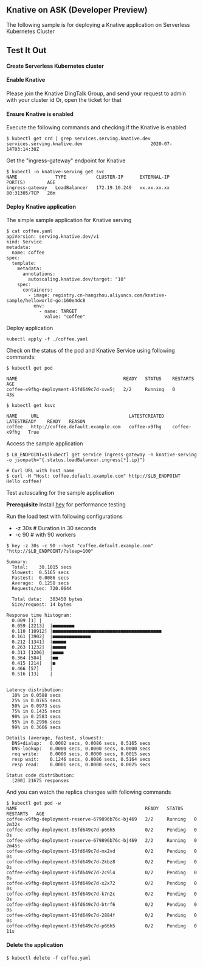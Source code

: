 ## Knative on ASK (Developer Preview)

The following sample is for deploying a Knative application on Serverless Kubernetes Cluster

## Test It Out

#### Create Serverless Kubernetes cluster

#### Enable Knative

Please join the Knative DingTalk Group, and send your request to admin with your cluster id
Or, open the ticket for that

#### Ensure Knative is enabled

Execute the following commands and checking if the Knative is enabled

```
$ kubectl get crd | grep services.serving.knative.dev
services.serving.knative.dev                         2020-07-14T03:14:30Z
```

Get the "ingress-gateway" endpoint for Knative

```
$ kubectl -n knative-serving get svc
NAME              TYPE           CLUSTER-IP      EXTERNAL-IP     PORT(S)        AGE
ingress-gateway   LoadBalancer   172.19.10.249   xx.xx.xx.xx     80:31305/TCP   26m
```

#### Deploy Knative application


The simple sample application for Knative serving

```
$ cat coffee.yaml
apiVersion: serving.knative.dev/v1
kind: Service
metadata:
  name: coffee
spec:
  template:
    metadata:
      annotations:
        autoscaling.knative.dev/target: "10"
    spec:
      containers:
        - image: registry.cn-hangzhou.aliyuncs.com/knative-sample/helloworld-go:160e4dc8
          env:
            - name: TARGET
              value: "coffee"
```


Deploy application 


```
kubectl apply -f ./coffee.yaml
```

Check on the status of the pod and Knative Service using following commands:

```
$ kubectl get pod

NAME                                       READY   STATUS    RESTARTS   AGE
coffee-x9fhg-deployment-85fd649c7d-xvw5j   2/2     Running   0          43s

$ kubectl get ksvc

NAME     URL                                 LATESTCREATED   LATESTREADY    READY   REASON
coffee   http://coffee.default.example.com   coffee-x9fhg    coffee-x9fhg   True
```

Access the sample application

```
$ LB_ENDPOINT=$(kubectl get service ingress-gateway -n knative-serving -o jsonpath="{.status.loadBalancer.ingress[*].ip}")

# Curl URL with host name
$ curl -H "Host: coffee.default.example.com" http://$LB_ENDPOINT
Hello coffee!
```

Test autoscaling for the sample application

**Prerequisite** Install [hey](https://github.com/rakyll/hey) for performance testing


Run the load test with following configurations

* -z 30s # Duration in 30 seconds
* -c 90 # with 90 workers


```
$ hey -z 30s -c 90 --host "coffee.default.example.com" "http://$LB_ENDPOINT/?sleep=100"

Summary:
  Total:	30.1015 secs
  Slowest:	0.5165 secs
  Fastest:	0.0086 secs
  Average:	0.1250 secs
  Requests/sec:	720.0644

  Total data:	303450 bytes
  Size/request:	14 bytes

Response time histogram:
  0.009 [1]	|
  0.059 [2213]	|■■■■■■■■
  0.110 [10912]	|■■■■■■■■■■■■■■■■■■■■■■■■■■■■■■■■■■■■■■■■
  0.161 [3902]	|■■■■■■■■■■■■■■
  0.212 [1341]	|■■■■■
  0.263 [1232]	|■■■■■
  0.313 [1206]	|■■■■
  0.364 [584]	|■■
  0.415 [214]	|■
  0.466 [57]	|
  0.516 [13]	|


Latency distribution:
  10% in 0.0588 secs
  25% in 0.0765 secs
  50% in 0.0973 secs
  75% in 0.1435 secs
  90% in 0.2583 secs
  95% in 0.2996 secs
  99% in 0.3666 secs

Details (average, fastest, slowest):
  DNS+dialup:	0.0002 secs, 0.0086 secs, 0.5165 secs
  DNS-lookup:	0.0000 secs, 0.0000 secs, 0.0000 secs
  req write:	0.0000 secs, 0.0000 secs, 0.0015 secs
  resp wait:	0.1246 secs, 0.0086 secs, 0.5164 secs
  resp read:	0.0001 secs, 0.0000 secs, 0.0025 secs

Status code distribution:
  [200]	21675 responses
```

And you can watch the replica changes with following commands

```
$ kubectl get pod -w
NAME                                               READY   STATUS    RESTARTS   AGE
coffee-x9fhg-deployment-reserve-679896b76c-bj469   2/2     Running   0          2m32s
coffee-x9fhg-deployment-85fd649c7d-p66h5           0/2     Pending   0          0s
coffee-x9fhg-deployment-reserve-679896b76c-bj469   2/2     Running   0          2m45s
coffee-x9fhg-deployment-85fd649c7d-mx2vd           0/2     Pending   0          0s
coffee-x9fhg-deployment-85fd649c7d-2kbz8           0/2     Pending   0          0s
coffee-x9fhg-deployment-85fd649c7d-2c9l4           0/2     Pending   0          0s
coffee-x9fhg-deployment-85fd649c7d-x2x72           0/2     Pending   0          0s
coffee-x9fhg-deployment-85fd649c7d-k7n2c           0/2     Pending   0          0s
coffee-x9fhg-deployment-85fd649c7d-btrf6           0/2     Pending   0          0s
coffee-x9fhg-deployment-85fd649c7d-2884f           0/2     Pending   0          0s
coffee-x9fhg-deployment-85fd649c7d-p66h5           0/2     Pending   0          11s
```



#### Delete the application

```
$ kubectl delete -f coffee.yaml
```

